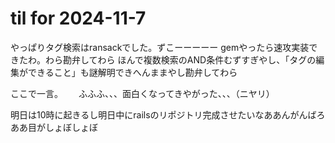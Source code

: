 # til for 2024-11-7

やっぱりタグ検索はransackでした。ずこーーーーー
gemやったら速攻実装できたわ。わら勘弁してわら
ほんで複数検索のAND条件むずすぎやし、「タグの編集ができること」も謎解明できへんままやし勘弁してわら

ここで一言。　　
ふふふ、、、面白くなってきやがった、、、（ニヤリ）

明日は10時に起きるし明日中にrailsのリポジトリ完成させたいなああんがんばろ
ああ目がしょぼしょぼ